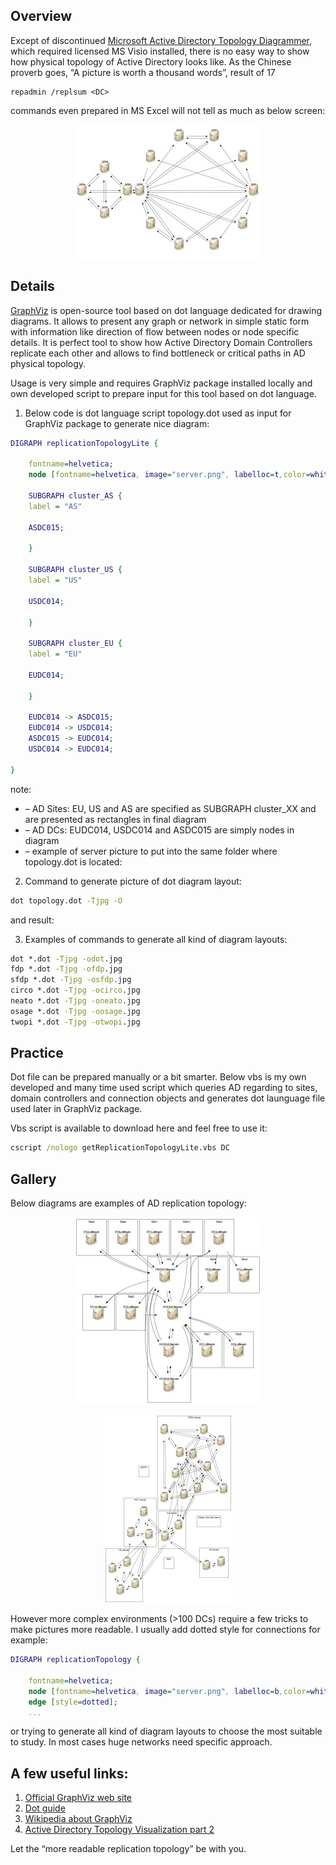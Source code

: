 ## Overview

Except of discontinued [Microsoft Active Directory Topology Diagrammer](http://www.microsoft.com/en-us/download/details.aspx?id=13380), which required licensed MS Visio installed, there is no easy way to show how physical topology of Active Directory looks like. As the Chinese proverb goes, “A picture is worth a thousand words”, result of 17
```
repadmin /replsum <DC>
```
commands even prepared in MS Excel will not tell as much as below screen:
<p align="center">
   <img src="/pics/circo-300x214.jpg" alt="circo"/>
</p>

## Details

[GraphViz](http://www.graphviz.org/) is open-source tool based on dot language dedicated for drawing diagrams. It allows to present any graph or network in simple static form with information like direction of flow between nodes or node specific details. It is perfect tool to show how Active Directory Domain Controllers replicate each other and allows to find bottleneck or critical paths in AD physical topology.

Usage is very simple and requires GraphViz package installed locally and own developed script to prepare input for this tool based on dot language.

1. Below code is dot language script topology.dot used as input for GraphViz package to generate nice diagram:
```dot
DIGRAPH replicationTopologyLite {
 
    fontname=helvetica;
    node [fontname=helvetica, image="server.png", labelloc=t,color=white];
 
    SUBGRAPH cluster_AS {
    label = "AS"
 
    ASDC015;
 
    }
 
    SUBGRAPH cluster_US {
    label = "US"
 
    USDC014;
 
    }
 
    SUBGRAPH cluster_EU {
    label = "EU"
 
    EUDC014;
 
    }
 
    EUDC014 -> ASDC015;
    EUDC014 -> USDC014;
    ASDC015 -> EUDC014;
    USDC014 -> EUDC014;
 
}
```
note:
* – AD Sites: EU, US and AS are specified as SUBGRAPH cluster_XX and are presented as rectangles in final diagram
* – AD DCs: EUDC014, USDC014 and ASDC015 are simply nodes in diagram
* – example of server picture to put into the same folder where topology.dot is located:
[](/pics/server.png)

2. Command to generate picture of dot diagram layout:
```cmd
dot topology.dot -Tjpg -O
```
and result:
[](/pics/dot-211x300.jpg)

3. Examples of commands to generate all kind of diagram layouts:
``` cmd
dot *.dot -Tjpg -odot.jpg
fdp *.dot -Tjpg -ofdp.jpg
sfdp *.dot -Tjpg -osfdp.jpg
circo *.dot -Tjpg -ocirco.jpg
neato *.dot -Tjpg -oneato.jpg
osage *.dot -Tjpg -oosage.jpg
twopi *.dot -Tjpg -otwopi.jpg
```

## Practice

Dot file can be prepared manually or a bit smarter. Below vbs is my own developed and many time used script which queries AD regarding to sites, domain controllers and connection objects and generates dot launguage file used later in GraphViz package.

Vbs script is available to download here and feel free to use it:
```cmd
cscript /nologo getReplicationTopologyLite.vbs DC
```

## Gallery

Below diagrams are examples of AD replication topology:
<p align="center">
   <img src="/pics/dot2-300x300.jpg" alt="dot"/>
</p>

<p align="center">
   <img src="/pics/fdp1-203x300.jpg" alt="fdp"/>
</p>

However more complex environments (>100 DCs) require a few tricks to make pictures more readable. I usually add dotted style for connections for example:
```dot
DIGRAPH replicationTopology {
 
    fontname=helvetica;
    node [fontname=helvetica, image="server.png", labelloc=b,color=white];
    edge [style=dotted];
    ...
```
or trying to generate all kind of diagram layouts to choose the most suitable to study. In most cases huge networks need specific approach.

## A few useful links:

1. [Official GraphViz web site](http://www.graphviz.org)
2. [Dot guide](http://www.graphviz.org/pdf/dotguide.pdf)
3. [Wikipedia about GraphViz](http://en.wikipedia.org/wiki/Graphviz)
4. [Active Directory Topology Visualization part 2](https://github.com/Grad1ent/ActiveDirectoryAndAround/tree/Active-Directory-Topology-Visualization-part-2)


Let the “more readable replication topology” be with you.
